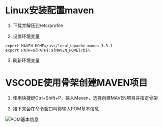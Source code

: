 # Linux安装配置maven

1.  下载并解压到/etc/profile

2.  设置环境变量

```
export MAVEN_HOME=/usr/local/apache-maven-3.3.1
export PATH=${PATH}:${MAVEN_HOME}/bin
```

3.  刷新环境变量

# VSCODE使用骨架创建MAVEN项目

1.  使用快捷键Ctrl+Shift+P，输入Maven，选择创建MAVEN项目并指定骨架

2.  接下来会在命令窗口叫你输入POM基本信息

![POM基本信息](/home/xiao_qi/Documents/Java后端/Maven/img/深度截图_选择区域_20200217164947.png)
